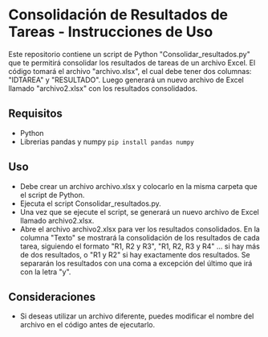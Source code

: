 # Consolidación de Resultados de Tareas - Instrucciones de Uso

Este repositorio contiene un script de Python "Consolidar_resultados.py" que te permitirá consolidar los resultados de tareas de un archivo Excel. El código tomará el archivo "archivo.xlsx", el cual debe tener dos columnas: "IDTAREA" y "RESULTADO". Luego generará un nuevo archivo de Excel llamado "archivo2.xlsx" con los resultados consolidados.

## Requisitos
- Python
- Librerias pandas y numpy `pip install pandas numpy`

## Uso
- Debe crear un archivo archivo.xlsx y colocarlo en la misma carpeta que el script de Python.
- Ejecuta el script Consolidar_resultados.py.
- Una vez que se ejecute el script, se generará un nuevo archivo de Excel llamado archivo2.xlsx.
- Abre el archivo archivo2.xlsx para ver los resultados consolidados. En la columna "Texto" se mostrará la consolidación de los resultados de cada tarea, siguiendo el formato "R1, R2 y R3", "R1, R2, R3 y R4" ... si hay más de dos resultados, o "R1 y R2" si hay exactamente dos resultados. Se separarán los resultados con una coma a excepción del último que irá con la letra "y".

## Consideraciones
- Si deseas utilizar un archivo diferente, puedes modificar el nombre del archivo en el código antes de ejecutarlo.
